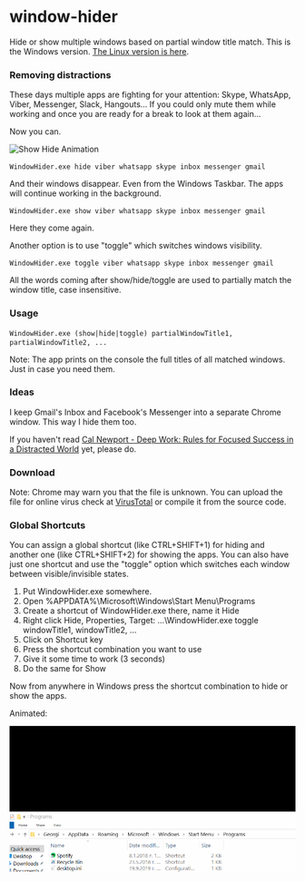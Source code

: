 # window-hider
Hide or show multiple windows based on partial window title match. This is the Windows version. [The Linux version is here](https://github.com/georgiptr/window-hider-linux).

### Removing distractions
These days multiple apps are fighting for your attention: Skype, WhatsApp, Viber, Messenger, Slack, Hangouts... If you could only mute them while working and once you are ready for a break to look at them again...

Now you can.

![Show Hide Animation](https://github.com/ggeorgip/window-hider/raw/master/Images/showhide.gif)

```
WindowHider.exe hide viber whatsapp skype inbox messenger gmail
```

And their windows disappear. Even from the Windows Taskbar. The apps will continue working in the background.

```
WindowHider.exe show viber whatsapp skype inbox messenger gmail
```

Here they come again.

Another option is to use "toggle" which switches windows visibility.

```
WindowHider.exe toggle viber whatsapp skype inbox messenger gmail
```

All the words coming after show/hide/toggle are used to partially match the window title, case insensitive.


### Usage

```
WindowHider.exe (show|hide|toggle) partialWindowTitle1, partialWindowTitle2, ...
```

Note: The app prints on the console the full titles of all matched windows. Just in case you need them.

### Ideas

I keep Gmail's Inbox and Facebook's Messenger into a separate Chrome window. This way I hide them too.

If you haven't read [Cal Newport - Deep Work: Rules for Focused Success in a Distracted World](https://www.goodreads.com/book/show/25744928-deep-work) yet, please do.

### Download

Note: Chrome may warn you that the file is unknown. You can upload the file for online virus check at [VirusTotal](https://www.virustotal.com) or compile it from the source code.

### Global Shortcuts

You can assign a global shortcut (like CTRL+SHIFT+1) for hiding and another one (like CTRL+SHIFT+2) for showing the apps. You can also have just one shortcut and use the "toggle" option which switches each window between visible/invisible states.

1. Put WindowHider.exe somewhere.
2. Open %APPDATA%\Microsoft\Windows\Start Menu\Programs
3. Create a shortcut of WindowHider.exe there, name it Hide
4. Right click Hide, Properties, Target: ...\WindowHider.exe toggle windowTitle1, windowTitle2, ...
5. Click on Shortcut key
6. Press the shortcut combination you want to use
7. Give it some time to work (3 seconds)
8. Do the same for Show

Now from anywhere in Windows press the shortcut combination to hide or show the apps.

Animated:

![Shortcuts Animation](https://github.com/georgiptr/window-hider/raw/master/Images/showhide2.gif)

